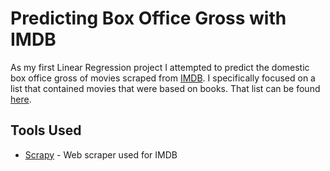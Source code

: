 # Predicting Box Office Gross with IMDB

As my first Linear Regression project I attempted to predict the domestic box
office gross of movies scraped from [IMDB](http://www.imdb.com). I specifically
focused on a list that contained movies that were based on books. That list can
be found
[here](http://www.imdb.com/search/keyword?keywords=based-on-novel&mode=detail&page=1&ref_=kw_nxt&sort=moviemeter,asc).

## Tools Used

* [Scrapy](https://scrapy.org) - Web scraper used for IMDB
